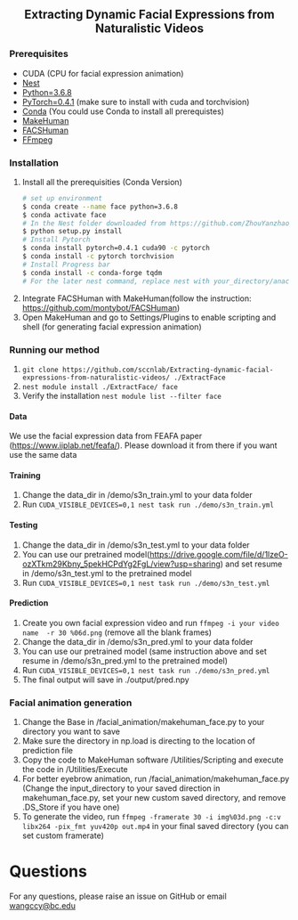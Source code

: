 <h2 align="center">Extracting Dynamic Facial Expressions from Naturalistic Videos</h2>

### Prerequisites 
* CUDA (CPU for facial expression animation)
* [Nest](https://github.com/ZhouYanzhao/Nest.git)
* [Python=3.6.8](https://www.python.org)
* [PyTorch=0.4.1](https://pytorch.org) (make sure to install with cuda and torchvision)
* [Conda](https://www.anaconda.com/) (You could use Conda to install all prerequistes)
* [MakeHuman](http://www.makehumancommunity.org/)
* [FACSHuman](https://github.com/montybot/FACSHuman)
* [FFmpeg](https://www.ffmpeg.org/)

### Installation
1. Install all the prerequisities
   (Conda Version)
    ```bash
    # set up environment
    $ conda create --name face python=3.6.8
    $ conda activate face
    # In the Nest folder downloaded from https://github.com/ZhouYanzhao/Nest.git
    $ python setup.py install
    # Install Pytorch
    $ conda install pytorch=0.4.1 cuda90 -c pytorch
    $ conda install -c pytorch torchvision
    # Install Progress bar
    $ conda install -c conda-forge tqdm
    # For the later nest command, replace nest with your_directory/anaconda3/envs/s3n/bin/nest
    
    ```
3. Integrate FACSHuman with MakeHuman(follow the instruction: https://github.com/montybot/FACSHuman)
4. Open MakeHuman and go to Settings/Plugins to enable scripting and shell (for generating facial expression animation)

### Running our method

1. `git clone https://github.com/sccnlab/Extracting-dynamic-facial-expressions-from-naturalistic-videos/ ./ExtractFace`
2. `nest module install ./ExtractFace/ face`
3.  Verify the installation `nest module list --filter face`

#### Data
We use the facial expression data from FEAFA paper (https://www.iiplab.net/feafa/). Please download it from there if you want use the same data

#### Training
1. Change the data_dir in /demo/s3n_train.yml to your data folder
2. Run `CUDA_VISIBLE_DEVICES=0,1 nest task run ./demo/s3n_train.yml`

#### Testing
1. Change the data_dir in /demo/s3n_test.yml to your data folder
2. You can use our pretrained model(https://drive.google.com/file/d/1lzeO-ozXTkm29Kbny_5pekHCPdYg2FgL/view?usp=sharing) and set resume in /demo/s3n_test.yml to the pretrained model
3. Run `CUDA_VISIBLE_DEVICES=0,1 nest task run ./demo/s3n_test.yml`

#### Prediction
1. Create you own facial expression video and run `ffmpeg -i your video name  -r 30 %06d.png` (remove all the blank frames)
2. Change the data_dir in /demo/s3n_pred.yml to your data folder
3. You can use our pretrained model (same instruction above and set resume in /demo/s3n_pred.yml to the pretrained model)
4. Run `CUDA_VISIBLE_DEVICES=0,1 nest task run ./demo/s3n_pred.yml`
5. The final output will save in ./output/pred.npy

### Facial animation generation
1. Change the Base in /facial_animation/makehuman_face.py to your directory you want to save
2. Make sure the directory in np.load is directing to the location of prediction file
3. Copy the code to MakeHuman software /Utilities/Scripting and execute the code in /Utilities/Execute
4. For better eyebrow animation, run /facial_animation/makehuman_face.py (Change the input_directory to your saved direction in makehuman_face.py, set your new custom saved directory, and remove .DS_Store if you have one)
5. To generate the video, run `ffmpeg -framerate 30 -i img%03d.png -c:v libx264 -pix_fmt yuv420p out.mp4` in your final saved directory (you can set custom framerate)

# Questions
For any questions, please raise an issue on GitHub or email wangccy@bc.edu

